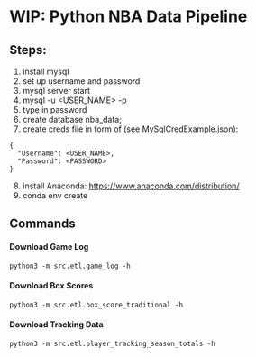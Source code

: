 # WIP: Python NBA Data Pipeline

## Steps:
1. install mysql
2. set up username and password
3. mysql server start
4. mysql -u <USER_NAME> -p
5. type in password
6. create database nba_data;
7. create creds file in form of (see MySqlCredExample.json):
```
{
  "Username": <USER_NAME>,
  "Password": <PASSWORD>
}
```
8. install Anaconda: https://www.anaconda.com/distribution/
9. conda env create


## Commands

#### Download Game Log
`python3 -m src.etl.game_log -h`

#### Download Box Scores
`python3 -m src.etl.box_score_traditional -h`

#### Download Tracking Data
`python3 -m src.etl.player_tracking_season_totals -h`